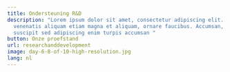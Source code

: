 ```yaml
---
title: Ondersteuning R&D
description: "Lorem ipsum dolor sit amet, consectetur adipiscing elit. Urna diam
  venenatis aliquam etiam magna et aliquam, ornare faucibus. Accumsan, sem
  suscipit sed adipiscing enim turpis accumsan "
button: Onze proefstand
url: researchanddevelopment
image: day-6-8-of-10-high-resolution.jpg
lang: nl
---
```

